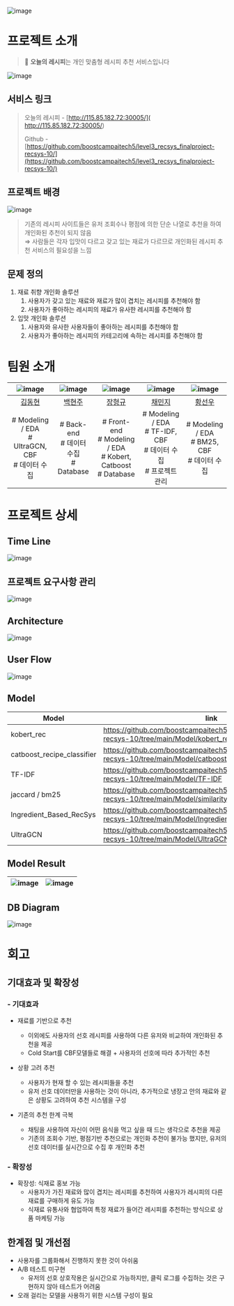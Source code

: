 



![image](https://github.com/boostcampaitech5/level3_recsys_finalproject-recsys-10/assets/60868825/7da6cbff-5478-4dfe-b1d0-b4dc5a28bd30)



# 프로젝트 소개

> 🥕 **오늘의 레시피**는 개인 맞춤형 레시피 추천 서비스입니다



![image](https://github.com/boostcampaitech5/level3_recsys_finalproject-recsys-10/assets/60868825/51400f78-73a4-4c01-a50e-64db4224d25b)

## 서비스 링크

> 오늘의 레시피 - [http://115.85.182.72:30005/]( http://115.85.182.72:30005/)
> 
> Github -  [https://github.com/boostcampaitech5/level3_recsys_finalproject-recsys-10/](https://github.com/boostcampaitech5/level3_recsys_finalproject-recsys-10/)

## 프로젝트 배경

![image](https://github.com/boostcampaitech5/level3_recsys_finalproject-recsys-10/assets/60868825/4c9d8290-b6be-4d38-b1c5-c71ce344e30c)

> 기존의 레시피 사이트들은 유저 조회수나 평점에 의한 단순 나열로 추천을 하여 개인화된 추천이 되지 않음  
> ⇒ 사람들은 각자 입맛이 다르고 갖고 있는 재료가 다르므로 개인화된 레시피 추천 서비스의 필요성을 느낌


## 문제 정의

1. 재료 취향 개인화 솔루션
    1. 사용자가 갖고 있는 재료와 재료가 많이 겹치는 레시피를 추천해야 함
    2. 사용자가 좋아하는 레시피의 재료가 유사한 레시피를 추천해야 함
2. 입맛 개인화 솔루션
    1. 사용자와 유사한 사용자들이 좋아하는 레시피를 추천해야 함
    2. 사용자가 좋아하는 레시피의 카테고리에 속하는 레시피를 추천해야 함

# 팀원 소개

| ![image](https://github.com/boostcampaitech5/level2_dkt-recsys-10/assets/60868825/9a929688-e9fa-4d0e-96af-a6c838f9f221) | ![image](https://github.com/boostcampaitech5/level2_dkt-recsys-10/assets/60868825/249da5de-3440-4535-978a-ee898034c7da) | ![image](https://github.com/boostcampaitech5/level2_dkt-recsys-10/assets/60868825/376a2e80-619d-4e5d-ae74-5425e10896b3) | ![image](https://github.com/boostcampaitech5/level2_dkt-recsys-10/assets/60868825/17048a46-9566-430e-b7d8-2d3852cbf99d) | ![image](https://github.com/boostcampaitech5/level2_dkt-recsys-10/assets/60868825/c4e5ed48-8fda-47a1-9fcf-a37f37ac4198) |
| :----------------------------------------------------------: | :----------------------------------------------------------: | :----------------------------------------------------------: | :----------------------------------------------------------: | :----------------------------------------------------------: |
|             [김동현](https://github.com/llsy159)             |          [백현주](https://github.com/alexandra9975)          |           [장형규](https://github.com/BrotherGyu)            |            [채민지](https://github.com/chaemj97)             |        [황선우](https://github.com/Vintage-lavender)         |
| # Modeling / EDA<br /> \# UltraGCN, CBF<br />\# 데이터 수집  |       \# Back-end<br />\# 데이터 수집<br />\# Database       | \# Front-end<br />\# Modeling / EDA<br />\# Kobert, Catboost<br />\# Database | \# Modeling / EDA<br />\# TF-IDF, CBF<br />\# 데이터 수집<br />\# 프로젝트 관리 |   \# Modeling / EDA<br />\# BM25, CBF<br />\# 데이터 수집    |

# 프로젝트 상세

## Time Line

![image](https://github.com/boostcampaitech5/level3_recsys_finalproject-recsys-10/assets/60868825/d5c865bf-b1c9-4a80-b3e7-4a04d9518926)



## 프로젝트 요구사항 관리

![image](https://github.com/boostcampaitech5/level3_recsys_finalproject-recsys-10/assets/60868825/54c2a626-120b-47e9-a9a6-e617e5521ce7)



## Architecture

![image](https://github.com/boostcampaitech5/level3_recsys_finalproject-recsys-10/assets/60868825/970b9983-de01-47ac-800d-fc0d58be3f9e)

## User Flow
![image](https://github.com/boostcampaitech5/level3_recsys_finalproject-recsys-10/assets/60868825/efa715ec-e72b-43fb-aa8b-f52c8e083b05)

## Model

| Model                      | link                                                         |
| -------------------------- | ------------------------------------------------------------ |
| kobert_rec                 | https://github.com/boostcampaitech5/level3_recsys_finalproject-recsys-10/tree/main/Model/kobert_rec |
| catboost_recipe_classifier | https://github.com/boostcampaitech5/level3_recsys_finalproject-recsys-10/tree/main/Model/catboost_recipe_classifier |
| TF-IDF                     | https://github.com/boostcampaitech5/level3_recsys_finalproject-recsys-10/tree/main/Model/TF-IDF |
| jaccard / bm25             | https://github.com/boostcampaitech5/level3_recsys_finalproject-recsys-10/tree/main/Model/similarity |
| Ingredient_Based_RecSys    | https://github.com/boostcampaitech5/level3_recsys_finalproject-recsys-10/tree/main/Model/Ingredient_Based_RecSys |
| UltraGCN                   | https://github.com/boostcampaitech5/level3_recsys_finalproject-recsys-10/tree/main/Model/UltraGCN |



## Model Result

| ![image](https://github.com/boostcampaitech5/level3_recsys_finalproject-recsys-10/assets/60868825/cb77871c-0cfe-4530-9636-504b338cc434) | ![image](https://github.com/boostcampaitech5/level3_recsys_finalproject-recsys-10/assets/60868825/a1f603b6-f2cb-4d9c-b7d4-1ad95cc01eef) |
| ------------------------------------------------------------ | ------------------------------------------------------------ |



## DB Diagram

![image](https://github.com/boostcampaitech5/level3_recsys_finalproject-recsys-10/assets/60868825/30596c0c-d436-4058-918d-f69b1f4096ac)



# 회고

## 기대효과 및 확장성

### \- 기대효과

- 재료를 기반으로 추천
  - 이외에도 사용자의 선호 레시피를 사용하여 다른 유저와 비교하여 개인화된 추천을 제공  
  - Cold Start를 CBF모델들로 해결 + 사용자의 선호에 따라 추가적인 추천
  
- 상황 고려 추천
  - 사용자가 현재 할 수 있는 레시피들을 추천  
  - 유저 선호 데이터만을 사용하는 것이 아니라, 추가적으로 냉장고 안의 재료와 같은 상황도 고려하여 추천 시스템을 구성

- 기존의 추천 한계 극복
  - 채팅을 사용하여 자신이 어떤 음식을 먹고 싶을 때 드는 생각으로 추천을 제공  
  - 기존의 조회수 기반, 평점기반 추천으로는 개인화 추천이 불가능 했지만, 유저의 선호 데이터를 실시간으로 수집 후 개인화 추천


### \- 확장성

- 확장성: 식재료 홍보 가능
  - 사용자가 가진 재료와 많이 겹치는 레시피를 추천하여 사용자가 레시피의 다른 재료를 구매하게 유도 가능  
  - 식재료 유통사와 협업하여 특정 재료가 들어간 레시피를 추천하는 방식으로 상품 마케팅 가능



## 한계점 및 개선점

- 사용자를 그룹화해서 진행하지 못한 것이 아쉬움
- A/B 테스트 미구현
  - 유저의 선호 상호작용은 실시간으로 가능하지만, 클릭 로그를 수집하는 것은 구현하지 않아 테스트가 어려움
- 오래 걸리는 모델을 사용하기 위한 시스템 구성이 필요
